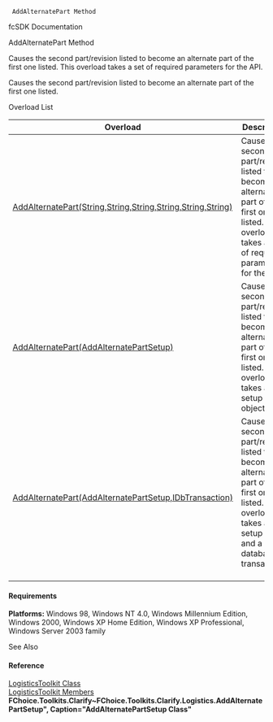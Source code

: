 ﻿     AddAlternatePart Method                                                   

fcSDK Documentation

AddAlternatePart Method

Causes the second part/revision listed to become an alternate part of the first one listed. This overload takes a set of required parameters for the API.

Causes the second part/revision listed to become an alternate part of the first one listed.

Overload List

| Overload | Description |
| --- | --- |
| [AddAlternatePart(String,String,String,String,String,String)](FChoice.Toolkits.Clarify~FChoice.Toolkits.Clarify.Logistics.LogisticsToolkit~AddAlternatePart(String,String,String,String,String,String).md) | Causes the second part/revision listed to become an alternate part of the first one listed. This overload takes a set of required parameters for the API.   |
| [AddAlternatePart(AddAlternatePartSetup)](FChoice.Toolkits.Clarify~FChoice.Toolkits.Clarify.Logistics.LogisticsToolkit~AddAlternatePart(AddAlternatePartSetup).md) | Causes the second part/revision listed to become an alternate part of the first one listed. This overload takes a setup object.   |
| [AddAlternatePart(AddAlternatePartSetup,IDbTransaction)](FChoice.Toolkits.Clarify~FChoice.Toolkits.Clarify.Logistics.LogisticsToolkit~AddAlternatePart(AddAlternatePartSetup,IDbTransaction).md) | Causes the second part/revision listed to become an alternate part of the first one listed. This overload takes a setup object and a database transaction.   |

#### Requirements

**Platforms:** Windows 98, Windows NT 4.0, Windows Millennium Edition, Windows 2000, Windows XP Home Edition, Windows XP Professional, Windows Server 2003 family

See Also

#### Reference

[LogisticsToolkit Class](FChoice.Toolkits.Clarify~FChoice.Toolkits.Clarify.Logistics.LogisticsToolkit.md)  
[LogisticsToolkit Members](FChoice.Toolkits.Clarify~FChoice.Toolkits.Clarify.Logistics.LogisticsToolkit_members.md)  
**FChoice.Toolkits.Clarify~FChoice.Toolkits.Clarify.Logistics.AddAlternatePartSetup", Caption="AddAlternatePartSetup Class"**